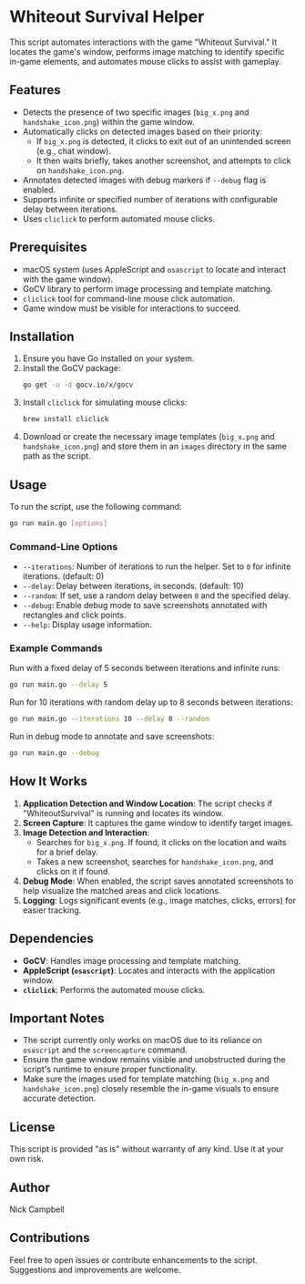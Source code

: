 # Whiteout Survival Helper

This script automates interactions with the game "Whiteout Survival." It locates the game's window, performs image matching to identify specific in-game elements, and automates mouse clicks to assist with gameplay.

## Features
- Detects the presence of two specific images (`big_x.png` and `handshake_icon.png`) within the game window.
- Automatically clicks on detected images based on their priority:
  - If `big_x.png` is detected, it clicks to exit out of an unintended screen (e.g., chat window).
  - It then waits briefly, takes another screenshot, and attempts to click on `handshake_icon.png`.
- Annotates detected images with debug markers if `--debug` flag is enabled.
- Supports infinite or specified number of iterations with configurable delay between iterations.
- Uses `cliclick` to perform automated mouse clicks.

## Prerequisites
- macOS system (uses AppleScript and `osascript` to locate and interact with the game window).
- GoCV library to perform image processing and template matching.
- `cliclick` tool for command-line mouse click automation.
- Game window must be visible for interactions to succeed.

## Installation
1. Ensure you have Go installed on your system.
2. Install the GoCV package:
   ```sh
   go get -u -d gocv.io/x/gocv
   ```
3. Install `cliclick` for simulating mouse clicks:
   ```sh
   brew install cliclick
   ```
4. Download or create the necessary image templates (`big_x.png` and `handshake_icon.png`) and store them in an `images` directory in the same path as the script.

## Usage
To run the script, use the following command:

```sh
go run main.go [options]
```

### Command-Line Options
- `--iterations`: Number of iterations to run the helper. Set to `0` for infinite iterations. (default: 0)
- `--delay`: Delay between iterations, in seconds. (default: 10)
- `--random`: If set, use a random delay between `0` and the specified delay.
- `--debug`: Enable debug mode to save screenshots annotated with rectangles and click points.
- `--help`: Display usage information.

### Example Commands
Run with a fixed delay of 5 seconds between iterations and infinite runs:
```sh
go run main.go --delay 5
```
Run for 10 iterations with random delay up to 8 seconds between iterations:
```sh
go run main.go --iterations 10 --delay 8 --random
```
Run in debug mode to annotate and save screenshots:
```sh
go run main.go --debug
```

## How It Works
1. **Application Detection and Window Location**: The script checks if "WhiteoutSurvival" is running and locates its window.
2. **Screen Capture**: It captures the game window to identify target images.
3. **Image Detection and Interaction**:
   - Searches for `big_x.png`. If found, it clicks on the location and waits for a brief delay.
   - Takes a new screenshot, searches for `handshake_icon.png`, and clicks on it if found.
4. **Debug Mode**: When enabled, the script saves annotated screenshots to help visualize the matched areas and click locations.
5. **Logging**: Logs significant events (e.g., image matches, clicks, errors) for easier tracking.

## Dependencies
- **GoCV**: Handles image processing and template matching.
- **AppleScript (`osascript`)**: Locates and interacts with the application window.
- **`cliclick`**: Performs the automated mouse clicks.

## Important Notes
- The script currently only works on macOS due to its reliance on `osascript` and the `screencapture` command.
- Ensure the game window remains visible and unobstructed during the script's runtime to ensure proper functionality.
- Make sure the images used for template matching (`big_x.png` and `handshake_icon.png`) closely resemble the in-game visuals to ensure accurate detection.

## License
This script is provided "as is" without warranty of any kind. Use it at your own risk.

## Author
Nick Campbell

## Contributions
Feel free to open issues or contribute enhancements to the script. Suggestions and improvements are welcome.
